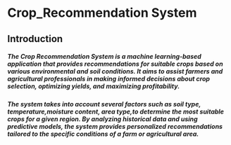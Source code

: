 # Crop_Recommendation System
## Introduction
##### The Crop Recommendation System is a machine learning-based application that provides recommendations for suitable crops based on various environmental and soil conditions. It aims to assist farmers and agricultural professionals in making informed decisions about crop selection, optimizing yields, and maximizing profitability.
##### The system takes into account several factors such as soil type, temperature,moisture content, area type,to determine the most suitable crops for a given region. By analyzing historical data and using predictive models, the system provides personalized recommendations tailored to the specific conditions of a farm or agricultural area.
